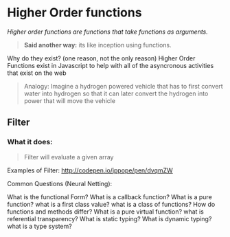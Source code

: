 # Higher Order functions

*Higher order functions are functions that take functions as arguments.*

> **Said another way:** its like inception using functions.

Why do they exist? (one reason, not the only reason) Higher Order Functions exist in Javascript to help with all of the asyncronous activities that exist on the web

> Analogy: Imagine a hydrogen powered vehicle that has to first convert water into hydrogen so that it can later convert the hydrogen into power that will move the vehicle



## Filter

### What it does:
> Filter will evaluate a given array

Examples of Filter: http://codepen.io/jppope/pen/dvqmZW



Common Questions (Neural Netting):

What is the functional Form?
What is a callback function?
What is a pure function?
what is a first class value?
what is a class of functions?
How do functions and methods differ?
What is a pure virtual function?
what is referential transparency?
What is static typing?
What is dynamic typing?
what is a type system?





